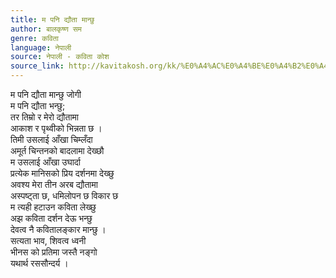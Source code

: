 ```yaml
---
title: म पनि द्यौता मान्छु
author: बालकृष्ण सम
genre: कविता
language: नेपाली
source: नेपाली - कविता कोश
source_link: http://kavitakosh.org/kk/%E0%A4%AC%E0%A4%BE%E0%A4%B2%E0%A4%95%E0%A5%83%E0%A4%B7%E0%A5%8D%E0%A4%A3_%E0%A4%B8%E0%A4%AE
---
```


म पनि द्यौता मान्छु जोगी  
म पनि द्यौता भन्छु;  
तर तिम्रो र मेरो द्यौतामा  
आकाश र पृथ्वीको भिन्नता छ ।  
तिमी उसलाई आँखा चिम्लँदा  
अमूर्त चिन्तनको बादलामा देख्छौ  
म उसलाई आँखा उघार्दा  
प्रत्येक मानिसको प्रिय दर्शनमा देख्छु  
अवश्य मेरा तीन अरब द्यौतामा  
अस्पष्ट्ता छ, धमिलोपन छ विकार छ  
म त्यही हटाउन कविता लेख्छु  
अझ कविता दर्शन देऊ भन्छु  
देवत्व नै कवितालङ्कार मान्छु ।  
सत्यता भाव, शिवत्व ध्वनी  
भीनस को प्रतिमा जस्तै नङ्गो  
यथार्थ रससौन्दर्य ।
